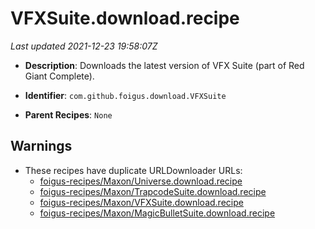 # VFXSuite.download.recipe

_Last updated 2021-12-23 19:58:07Z_

- **Description**: Downloads the latest version of VFX Suite (part of Red Giant Complete).

- **Identifier**: `com.github.foigus.download.VFXSuite`

- **Parent Recipes**: `None`

## Warnings

- These recipes have duplicate URLDownloader URLs:
    - [foigus-recipes/Maxon/Universe.download.recipe](/autopkg-dupe-tracker/foigus-recipes/Maxon/Universe.download.recipe)
    - [foigus-recipes/Maxon/TrapcodeSuite.download.recipe](/autopkg-dupe-tracker/foigus-recipes/Maxon/TrapcodeSuite.download.recipe)
    - [foigus-recipes/Maxon/VFXSuite.download.recipe](/autopkg-dupe-tracker/foigus-recipes/Maxon/VFXSuite.download.recipe)
    - [foigus-recipes/Maxon/MagicBulletSuite.download.recipe](/autopkg-dupe-tracker/foigus-recipes/Maxon/MagicBulletSuite.download.recipe)